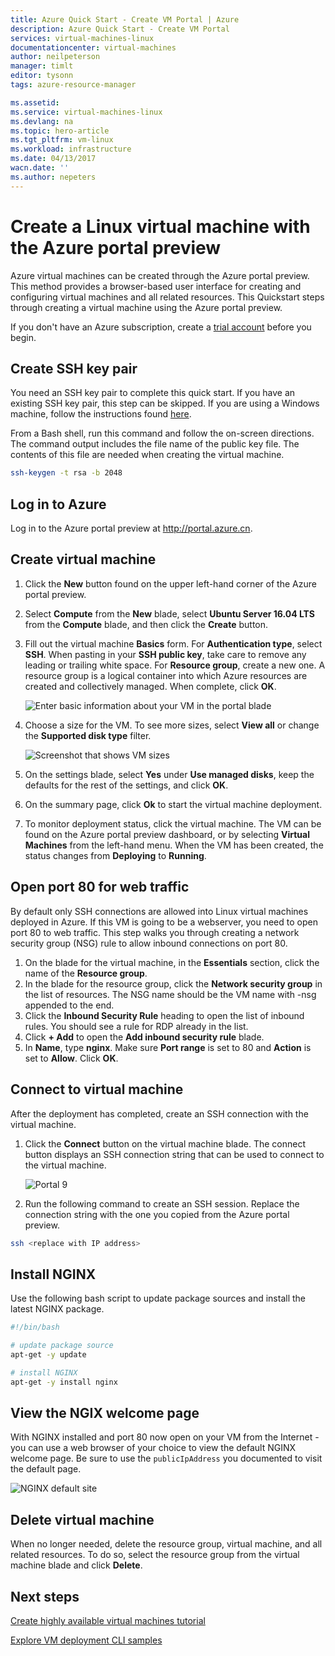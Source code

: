 ```yaml
---
title: Azure Quick Start - Create VM Portal | Azure
description: Azure Quick Start - Create VM Portal
services: virtual-machines-linux
documentationcenter: virtual-machines
author: neilpeterson
manager: timlt
editor: tysonn
tags: azure-resource-manager

ms.assetid: 
ms.service: virtual-machines-linux
ms.devlang: na
ms.topic: hero-article
ms.tgt_pltfrm: vm-linux
ms.workload: infrastructure
ms.date: 04/13/2017
wacn.date: ''
ms.author: nepeters
---
```


# Create a Linux virtual machine with the Azure portal preview

Azure virtual machines can be created through the Azure portal preview. This method provides a browser-based user interface for creating and configuring virtual machines and all related resources. This Quickstart steps through creating a virtual machine using the Azure portal preview.

If you don't have an Azure subscription, create a [trial account](https://www.azure.cn/pricing/1rmb-trial/) before you begin.

## Create SSH key pair

You need an SSH key pair to complete this quick start. If you have an existing SSH key pair, this step can be skipped. If you are using a Windows machine, follow the instructions found [here](ssh-from-windows.md). 

From a Bash shell, run this command and follow the on-screen directions. The command output includes the file name of the public key file. The contents of this file are needed when creating the virtual machine.

```bash
ssh-keygen -t rsa -b 2048
```

## Log in to Azure 

Log in to the Azure portal preview at http://portal.azure.cn.

## Create virtual machine

1. Click the **New** button found on the upper left-hand corner of the Azure portal preview.

2. Select **Compute** from the **New** blade, select **Ubuntu Server 16.04 LTS** from the **Compute** blade, and then click the **Create** button.

3. Fill out the virtual machine **Basics** form. For **Authentication type**, select **SSH**. When pasting in your **SSH public key**, take care to remove any leading or trailing white space. For **Resource group**, create a new one. A resource group is a logical container into which Azure resources are created and collectively managed. When complete, click **OK**.

    ![Enter basic information about your VM in the portal blade](./media/quick-create-portal/create-vm-portal-basic-blade.png)  

4. Choose a size for the VM. To see more sizes, select **View all** or change the **Supported disk type** filter. 

    ![Screenshot that shows VM sizes](./media/quick-create-portal/create-linux-vm-portal-sizes.png)  

5. On the settings blade, select **Yes** under **Use managed disks**, keep the defaults for the rest of the settings, and click **OK**.

6. On the summary page, click **Ok** to start the virtual machine deployment.

7. To monitor deployment status, click the virtual machine. The VM can be found on the Azure portal preview dashboard, or by selecting **Virtual Machines** from the left-hand menu. When the VM has been created, the status changes from **Deploying** to **Running**.

## Open port 80 for web traffic 

By default only SSH connections are allowed into Linux virtual machines deployed in Azure. If this VM is going to be a webserver, you need to open port 80 to web traffic. This step walks you through creating a network security group (NSG) rule to allow inbound connections on port 80.

1. On the blade for the virtual machine, in the **Essentials** section, click the name of the **Resource group**.
2. In the blade for the resource group, click the **Network security group** in the list of resources. The NSG name should be the VM name with -nsg appended to the end.
3. Click the **Inbound Security Rule** heading to open the list of inbound rules. You should see a rule for RDP already in the list.
4. Click **+ Add** to open the **Add inbound security rule** blade.
5. In **Name**, type **nginx**. Make sure **Port range** is set to 80 and **Action** is set to **Allow**. Click **OK**.

## Connect to virtual machine

After the deployment has completed, create an SSH connection with the virtual machine.

1. Click the **Connect** button on the virtual machine blade. The connect button displays an SSH connection string that can be used to connect to the virtual machine.

    ![Portal 9](./media/quick-create-portal/portal-quick-start-9.png) 

2. Run the following command to create an SSH session. Replace the connection string with the one you copied from the Azure portal preview.

```bash 
ssh <replace with IP address>
```

## Install NGINX

Use the following bash script to update package sources and install the latest NGINX package. 

```bash 
#!/bin/bash

# update package source
apt-get -y update

# install NGINX
apt-get -y install nginx
```

## View the NGIX welcome page

With NGINX installed and port 80 now open on your VM from the Internet - you can use a web browser of your choice to view the default NGINX welcome page. Be sure to use the `publicIpAddress` you documented to visit the default page. 

![NGINX default site](./media/quick-create-cli/nginx.png) 
## Delete virtual machine

When no longer needed, delete the resource group, virtual machine, and all related resources. To do so, select the resource group from the virtual machine blade and click **Delete**.

## Next steps

[Create highly available virtual machines tutorial](create-cli-complete.md?toc=%2fazure%2fvirtual-machines%2flinux%2ftoc.json)

[Explore VM deployment CLI samples](../windows/cli-samples.md?toc=%2fazure%2fvirtual-machines%2flinux%2ftoc.json)
